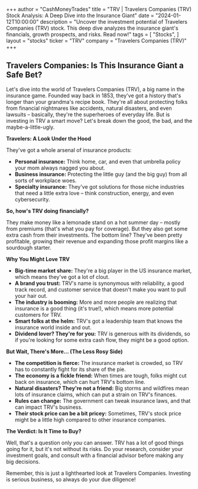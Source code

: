 +++
author = "CashMoneyTrades"
title = "TRV |  Travelers Companies (TRV) Stock Analysis: A Deep Dive into the Insurance Giant"
date = "2024-01-12T10:00:00"
description = "Uncover the investment potential of Travelers Companies (TRV) stock.  This deep dive analyzes the insurance giant's financials, growth prospects, and risks.  Read now!"
tags = [
"Stocks",
]
layout = "stocks"
ticker = "TRV"
company = "Travelers Companies (TRV)"
+++
        


## Travelers Companies: Is This Insurance Giant a Safe Bet?

Let's dive into the world of Travelers Companies (TRV), a big name in the insurance game. Founded way back in 1853, they've got a history that's longer than your grandma's recipe book. They're all about protecting folks from financial nightmares like accidents, natural disasters, and even lawsuits – basically, they're the superheroes of everyday life. But is investing in TRV a smart move? Let's break down the good, the bad, and the maybe-a-little-ugly.

**Travelers: A Look Under the Hood**

They've got a whole arsenal of insurance products:

* **Personal insurance:** Think home, car, and even that umbrella policy your mom always nagged you about.
* **Business insurance:** Protecting the little guy (and the big guy) from all sorts of workplace woes.
* **Specialty insurance:** They've got solutions for those niche industries that need a little extra love – think construction, energy, and even cybersecurity.

**So, how's TRV doing financially?**

They make money like a lemonade stand on a hot summer day – mostly from premiums (that's what you pay for coverage). But they also get some extra cash from their investments. The bottom line? They've been pretty profitable, growing their revenue and expanding those profit margins like a sourdough starter.

**Why You Might Love TRV**

* **Big-time market share:** They're a big player in the US insurance market, which means they've got a lot of clout. 
* **A brand you trust:** TRV's name is synonymous with reliability, a good track record, and customer service that doesn't make you want to pull your hair out.
* **The industry is booming:** More and more people are realizing that insurance is a good thing (it's true!), which means more potential customers for TRV.
* **Smart folks at the helm:** TRV's got a leadership team that knows the insurance world inside and out.
* **Dividend lover? They're for you:** TRV is generous with its dividends, so if you're looking for some extra cash flow, they might be a good option.

**But Wait, There's More... (The Less Rosy Side)**

* **The competition is fierce:** The insurance market is crowded, so TRV has to constantly fight for its share of the pie.
* **The economy is a fickle friend:** When times are tough, folks might cut back on insurance, which can hurt TRV's bottom line.
* **Natural disasters? They're not a friend:** Big storms and wildfires mean lots of insurance claims, which can put a strain on TRV's finances.
* **Rules can change:** The government can tweak insurance laws, and that can impact TRV's business.
* **Their stock price can be a bit pricey:** Sometimes, TRV's stock price might be a little high compared to other insurance companies.

**The Verdict: Is It Time to Buy?**

Well, that's a question only *you* can answer. TRV has a lot of good things going for it, but it's not without its risks. Do your research, consider your investment goals, and consult with a financial advisor before making any big decisions.  

Remember, this is just a lighthearted look at Travelers Companies. Investing is serious business, so always do your due diligence! 

        